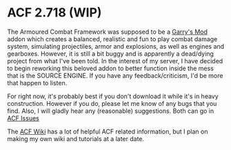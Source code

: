 # ACF 2.718 (WIP)

The Armoured Combat Framework was supposed to be a [Garry's Mod][] addon which creates a balanced, realistic and fun to play combat damage system, simulating projectiles, armor and explosions, as well as engines and gearboxes. However, it is still a bit buggy and is apparently a dead/dying project from what I've been told. In the interest of my server, I have decided to begin reworking this beloved addon to better function inside the mess that is the SOURCE ENGINE. If you have any feedback/criticism, I'd be more that happen to listen.

For right now, it's probably best if you don't download it while it's in heavy construction. However if you do, please let me know of any bugs that you find. Also, I will gladly hear any (reasonable) suggestions. Both can go in [ACF Issues][]

The [ACF Wiki][] has a lot of helpful ACF related information, but I plan on making my own wiki and tutorials at a later date.
  
[Garry's Mod]: <http://garrysmod.com/>
[ACF Issues]: <https://github.com/C3RV0/ACF/issues>
[ACF Wiki]: <https://github.com/nrlulz/ACF/wiki>
